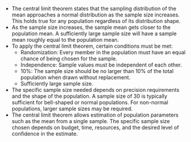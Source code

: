 * The central limit theorem states that the sampling distribution of the mean approaches a normal distribution as the sample size increases. This holds true for any population regardless of its distribution shape.
* As the sample size increases, the sample mean gets closer to the population mean. A sufficiently large sample size will have a sample mean roughly equal to the population mean.
* To apply the central limit theorem, certain conditions must be met:
  * Randomization: Every member in the population must have an equal chance of being chosen for the sample.
  * Independence: Sample values must be independent of each other.
  * 10%: The sample size should be no larger than 10% of the total population when drawn without replacement.
  * Sufficiently large sample size.
* The specific sample size needed depends on precision requirements and the shape of the population. A sample size of 30 is typically sufficient for bell-shaped or normal populations. For non-normal populations, larger sample sizes may be required.
* The central limit theorem allows estimation of population parameters such as the mean from a single sample. The specific sample size chosen depends on budget, time, resources, and the desired level of confidence in the estimate.
